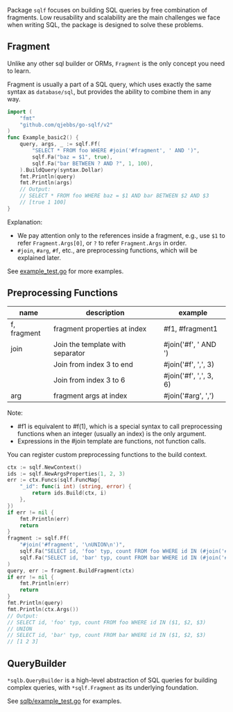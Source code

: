 Package `sqlf` focuses on building SQL queries by free combination of fragments. 
Low reusability and scalability are the main challenges we face when writing SQL, 
the package is designed to solve these problems.

## Fragment

Unlike any other sql builder or ORMs, `Fragment` is the only concept you need to learn.

Fragment is usually a part of a SQL query, which uses exactly the same syntax as `database/sql`, but provides the ability to combine them in any way.

```go
import (
	"fmt"
	"github.com/qjebbs/go-sqlf/v2"
)
func Example_basic2() {
	query, args, _ := sqlf.Ff(
		"SELECT * FROM foo WHERE #join('#fragment', ' AND ')",
		sqlf.Fa("baz = $1", true),
		sqlf.Fa("bar BETWEEN ? AND ?", 1, 100),
	).BuildQuery(syntax.Dollar)
	fmt.Println(query)
	fmt.Println(args)
	// Output:
	// SELECT * FROM foo WHERE baz = $1 AND bar BETWEEN $2 AND $3
	// [true 1 100]
}
```

Explanation:

- We pay attention only to the references inside a fragment, e.g., 
use `$1` to refer `Fragment.Args[0]`, or `?` to refer `Fragment.Args` in order.
- `#join`, `#arg`, `#f`, etc., are preprocessing functions, which will be explained later.

See [example_test.go](./example_test.go) for more examples.

## Preprocessing Functions

| name        | description                      | example                |
| ----------- | -------------------------------- | ---------------------- |
| f, fragment | fragment properties at index     | #f1, #fragment1        |
| join        | Join the template with separator | #join('#f', ' AND ')   |
|             | Join from index 3 to end         | #join('#f', ',', 3)    |
|             | Join from index 3 to 6           | #join('#f', ',', 3, 6) |
| arg         | fragment args at index           | #join('#arg', ',')     |

Note:
  - #f1 is equivalent to #f(1), which is a special syntax to call preprocessing functions when an integer (usually an index) is the only argument.
  - Expressions in the #join template are functions, not function calls.

You can register custom preprocessing functions to the build context.

```go
ctx := sqlf.NewContext()
ids := sqlf.NewArgsProperties(1, 2, 3)
err := ctx.Funcs(sqlf.FuncMap{
	"_id": func(i int) (string, error) {
		return ids.Build(ctx, i)
	},
})
if err != nil {
	fmt.Println(err)
	return
}
fragment := sqlf.Ff(
	"#join('#fragment', '\nUNION\n')",
	sqlf.Fa("SELECT id, 'foo' typ, count FROM foo WHERE id IN (#join('#_id', ', '))"),
	sqlf.Fa("SELECT id, 'bar' typ, count FROM bar WHERE id IN (#join('#_id', ', '))"),
)
query, err := fragment.BuildFragment(ctx)
if err != nil {
	fmt.Println(err)
	return
}
fmt.Println(query)
fmt.Println(ctx.Args())
// Output:
// SELECT id, 'foo' typ, count FROM foo WHERE id IN ($1, $2, $3)
// UNION
// SELECT id, 'bar' typ, count FROM bar WHERE id IN ($1, $2, $3)
// [1 2 3]
```

## QueryBuilder

`*sqlb.QueryBuilder` is a high-level abstraction of SQL queries for building complex queries,
with `*sqlf.Fragment` as its underlying foundation.

See [sqlb/example_test.go](./sqlb/example_test.go) for examples.
